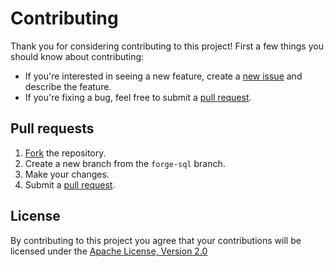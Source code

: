 # Contributing

Thank you for considering contributing to this project! First a few things you should know about contributing:

* If you're interested in seeing a new feature, create a [new issue] and describe the feature.
* If you're fixing a bug, feel free to submit a [pull request].

## Pull requests

1. [Fork] the repository.
2. Create a new branch from the `forge-sql` branch.
2. Make your changes.
4. Submit a [pull request].

## License

By contributing to this project you agree that your contributions will be licensed under the [Apache License, Version 2.0]

[new issue]: https://github.com/nbsoft/forge/issues/new
[pull request]: https://github.com/nbsoft/forge/compare
[Fork]: https://github.com/nbsoft/forge/fork
[pull request]: https://github.com/nbsoft/forge/compare
[Apache License, Version 2.0]: http://www.apache.org/licenses/LICENSE-2.0.txt
